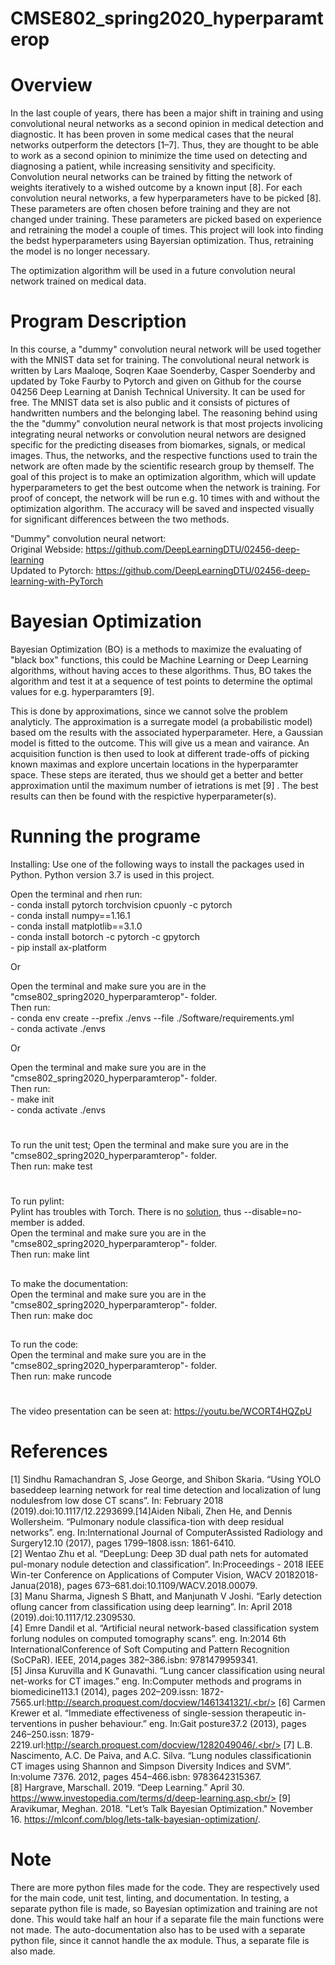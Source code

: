 # CMSE802_spring2020_hyperparamterop

# Overview #

In the last couple of years, there has been a major shift in training and using
convolutional neural networks as a second opinion in medical detection and
diagnostic. It has been proven in some medical cases that the neural networks 
outperform the detectors [1–7]. Thus, they are thought to be able to work as a second 
opinion to minimize the time used on detecting and diagnosing a patient, while
increasing sensitivity and specificity. Convolution neural networks can be
trained by fitting the network of weights iteratively to a wished outcome by a 
known input [8]. For each convolution neural networks, a few hyperparameters have 
to be picked [8]. These parameters are often chosen before training and they are 
not changed under training. These parameters are picked based on experience and
retraining the model a couple of times. This project will look into finding the bedst 
hyperparameters using Bayersian optimization. Thus, retraining the model is no longer necessary. 

The optimization algorithm will be used in a future convolution neural network 
trained on medical data.  

# Program Description #

In this course, a "dummy" convolution neural network will be used together with 
the MNIST data set for training. The convolutional neural network is written by 
Lars Maaloqe, Soqren Kaae Soenderby, Casper Soenderby and updated by Toke Faurby 
to Pytorch and given on Github for the course 04256 Deep Learning at Danish 
Technical University. It can be used for free. The MNIST data set is also 
public and it consists of pictures of handwritten numbers and the belonging 
label. The reasoning behind using the the "dummy" convolution neural network 
is that most projects involicing integrating neural networks or convolution neural 
networs are designed specific for the predicting diseases from biomarkes, signals, 
or medical images. Thus, the networks, and the respective functions used to train the 
network are often made by the scientific research group by themself. 
The goal of this project is to make an optimization algorithm, which will 
update hyperparameters to get the best outcome when the network is training. For proof 
of concept, the network will be run e.g. 10 times with and without the 
optimization algorithm. The accuracy will be saved and inspected visually for 
significant differences between the two methods.

"Dummy" convolution neural networt: <br/>
Original Webside: https://github.com/DeepLearningDTU/02456-deep-learning<br/>
Updated to Pytorch: https://github.com/DeepLearningDTU/02456-deep-learning-with-PyTorch

# Bayesian Optimization #

Bayesian Optimization (BO) is a methods to maximize the evaluating of "black 
box" functions, this could be Machine Learning or Deep Learning algorithms, 
without having acces to these algorithms. Thus, BO takes the algorithm and test 
it at a sequence of test points to determine the optimal values for e.g. 
hyperparamters [9].

This is done by approximations, since we cannot solve the problem analyticly. 
The approximation is a surregate model (a probabilistic model) based om the 
results with the associated hyperparameter. Here, a Gaussian model is fitted to 
the outcome. This will give us a mean and vairance. An acquisition function is 
then used to look at different trade-offs of picking known maximas and explore 
uncertain locations in the hyperparamter space. These steps are iterated, thus 
we should get a better and better approximation until the maximum number of 
ietrations is met [9] . The best results can then be found with the respictive 
hyperparameter(s).


# Running the programe #

Installing: 
Use one of the following ways to install the packages used in Python. Python version 3.7 is used in this project.


Open the terminal and rhen run:<br/>
    - conda install pytorch torchvision cpuonly -c pytorch<br/>
    - conda install numpy==1.16.1<br/>
    - conda install matplotlib==3.1.0<br/>
    - conda install botorch -c pytorch -c gpytorch<br/>
    - pip install ax-platform<br/>

Or 

Open the terminal and make sure you are in the 
"cmse802_spring2020_hyperparamterop"- folder. <br/>
Then run:  <br/>
    - conda env create --prefix ./envs --file ./Software/requirements.yml<br/>
    - conda activate ./envs<br/>

Or <br/>

Open the terminal and make sure you are in the 
"cmse802_spring2020_hyperparamterop"- folder. <br/>
Then run:  <br/>
    - make init  <br/>
    - conda activate ./envs  <br/>


# #

To run the unit test;
Open the terminal and make sure you are in the 
"cmse802_spring2020_hyperparamterop"- folder. <br/>
Then run: make test

# #
To run pylint:<br/>
Pylint has troubles with Torch. There is no
[solution](https://github.com/pytorch/pytorch/issues/701), thus
--disable=no-member is added.<br/>
Open the terminal and make sure you are in the 
"cmse802_spring2020_hyperparamterop"- folder. <br/>
Then run: make lint

##

To make the documentation:<br/>
Open the terminal and make sure you are in the 
"cmse802_spring2020_hyperparamterop"- folder. <br/>
Then run: make doc

##

To run the code:<br/>
Open the terminal and make sure you are in the 
"cmse802_spring2020_hyperparamterop"- folder. <br/>
Then run: make runcode

# #

The video presentation can be seen at: https://youtu.be/WCORT4HQZpU

# References #

[1] Sindhu Ramachandran S, Jose George, and Shibon Skaria. “Using YOLO baseddeep learning network for real time detection and localization of lung nodulesfrom low dose CT scans”. In: February 2018 (2019).doi:10.1117/12.2293699.[14]Aiden Nibali, Zhen He, and Dennis Wollersheim. “Pulmonary nodule classifica-tion with deep residual networks”. eng. In:International Journal of ComputerAssisted Radiology and Surgery12.10 (2017), pages 1799–1808.issn: 1861-6410.<br/>
[2] Wentao Zhu et al. “DeepLung: Deep 3D dual path nets for automated pul-monary nodule detection and classification”. In:Proceedings - 2018 IEEE Win-ter Conference on Applications of Computer Vision, WACV 20182018-Janua(2018), pages 673–681.doi:10.1109/WACV.2018.00079.<br/>
[3] Manu Sharma, Jignesh S Bhatt, and Manjunath V Joshi. “Early detection oflung cancer from classification using deep learning”. In: April 2018 (2019).doi:10.1117/12.2309530.<br/>
[4] Emre Dandil et al. “Artificial neural network-based classification system forlung nodules on computed tomography scans”. eng. In:2014 6th InternationalConference of Soft Computing and Pattern Recognition (SoCPaR). IEEE, 2014,pages 382–386.isbn: 9781479959341.<br/>
[5] Jinsa Kuruvilla and K Gunavathi. “Lung cancer classification using neural net-works for CT images.” eng. In:Computer methods and programs in biomedicine113.1 (2014), pages 202–209.issn: 1872-7565.url:http://search.proquest.com/docview/1461341321/.<br/>
[6] Carmen Krewer et al. “Immediate effectiveness of single-session therapeutic in-terventions in pusher behaviour.” eng. In:Gait posture37.2 (2013), pages 246–250.issn: 1879-2219.url:http://search.proquest.com/docview/1282049046/.<br/>
[7] L.B. Nascimento, A.C. De Paiva, and A.C. Silva. “Lung nodules classificationin CT images using Shannon and Simpson Diversity Indices and SVM”. In:volume 7376. 2012, pages 454–466.isbn: 9783642315367.<br/>
[8] Hargrave, Marschall. 2019. “Deep Learning.” April 30. https://www.investopedia.com/terms/d/deep-learning.asp.<br/>
[9] Aravikumar, Meghan. 2018. "Let’s Talk Bayesian Optimization." November 16. https://mlconf.com/blog/lets-talk-bayesian-optimization/.

# Note #

There are more python files made for the code. They are respectively used for the main code, unit test, linting, and documentation. In testing, a separate python file is made, so Bayesian optimization and training are not done. This would take half an hour if a separate file the main functions were not made. The auto-documentation also has to be used with a separate python file, since it cannot handle the ax module. Thus, a separate file is also made.
